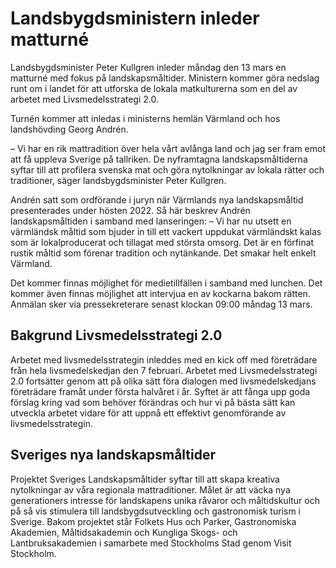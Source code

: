 # Landsbygdsministern inleder matturné

Landsbygdsminister Peter Kullgren inleder måndag den 13 mars en matturné med fokus på landskapsmåltider. Ministern kommer göra nedslag runt om i landet för att utforska de lokala matkulturerna som en del av arbetet med Livsmedelsstrategi 2.0.

Turnén kommer att inledas i ministerns hemlän Värmland och hos landshövding Georg Andrén.

– Vi har en rik mattradition över hela vårt avlånga land och jag ser fram emot att få uppleva Sverige på tallriken. De nyframtagna landskapsmåltiderna syftar till att profilera svenska mat och göra nytolkningar av lokala rätter och traditioner, säger landsbygdsminister Peter Kullgren.

Andrén satt som ordförande i juryn när Värmlands nya landskapsmåltid presenterades under hösten 2022. Så här beskrev Andrén landskapsmåltiden i samband med lanseringen:
– Vi har nu utsett en värmländsk måltid som bjuder in till ett vackert uppdukat värmländskt kalas som är lokalproducerat och tillagat med största omsorg. Det är en förfinat rustik måltid som förenar tradition och nytänkande. Det smakar helt enkelt Värmland.

Det kommer finnas möjlighet för medietillfällen i samband med lunchen. Det kommer även finnas möjlighet att intervjua en av kockarna bakom rätten. Anmälan sker via pressekreterare senast klockan 09:00 måndag 13 mars.

## Bakgrund Livsmedelsstrategi 2.0

Arbetet med livsmedelsstrategin inleddes med en kick off med företrädare från hela livsmedelskedjan den 7 februari. Arbetet med Livsmedelsstrategi 2.0 fortsätter genom att på olika sätt föra dialogen med livsmedelskedjans företrädare framåt under första halvåret i år. Syftet är att fånga upp goda förslag kring vad som behöver förändras och hur vi på bästa sätt kan utveckla arbetet vidare för att uppnå ett effektivt genomförande av livsmedelsstrategin.

## Sveriges nya landskapsmåltider

Projektet Sveriges Landskapsmåltider syftar till att skapa kreativa nytolkningar av våra regionala mattraditioner. Målet är att väcka nya generationers intresse för landskapens unika råvaror och måltidskultur och på så vis stimulera till landsbygdsutveckling och gastronomisk turism i Sverige. Bakom projektet står Folkets Hus och Parker, Gastronomiska Akademien, Måltidsakademin och Kungliga Skogs- och Lantbruksakademien i samarbete med Stockholms Stad genom Visit Stockholm.
